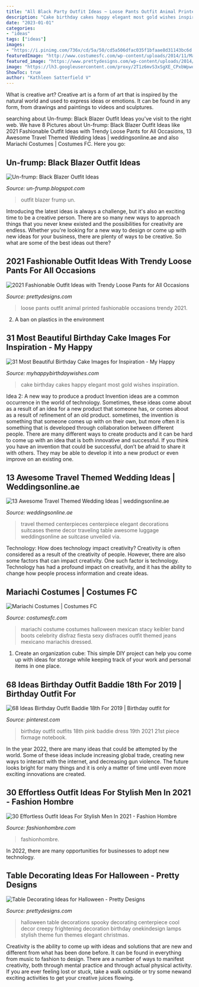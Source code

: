 ```yaml
---
title: "All Black Party Outfit Ideas ~ Loose Pants Outfit Animal Printed Fashionable Occasions Trendy 2021"
description: "Cake birthday cakes happy elegant most gold wishes inspiration"
date: "2023-01-01"
categories:
- "ideas"
tags: ["ideas"]
images:
- "https://i.pinimg.com/736x/cd/5a/50/cd5a506dfac035f1bfaae8d31143bc6d.jpg"
featuredImage: "http://www.costumesfc.com/wp-content/uploads/2014/11/Mariachi-Girl-Costume.jpg"
featured_image: "https://www.prettydesigns.com/wp-content/uploads/2014/09/Halloween-Table-with-Stylish-Lamps.jpg"
image: "https://lh3.googleusercontent.com/proxy/2T1z6mvS3xSgXE_CPxbWpwo0aZI4qXV__ahFCKjMHLSUn4btFJ3KEUmwpTMw_1UCJ6XToRcyYA-eiw3zsF4zkELV8NvLq3o_aeB2DPind4Zuynmgb249JS3HygV5QTATynWdfWuzSKHoHM52AwwakYmj09gvOqsMWFiRlWOLCLcKPIin89kMspss=s0-d"
ShowToc: true
author: "Kathleen Satterfield V"
---
```



What is creative art?
Creative art is a form of art that is inspired by the natural world and used to express ideas or emotions. It can be found in any form, from drawings and paintings to videos and sculptures.

	

		
searching about Un-frump: Black Blazer Outfit Ideas you've visit to the right web. We have 8 Pictures about Un-frump: Black Blazer Outfit Ideas like 2021 Fashionable Outfit Ideas with Trendy Loose Pants for All Occasions, 13 Awesome Travel Themed Wedding Ideas | weddingsonline.ae and also Mariachi Costumes | Costumes FC. Here you go:
		
    
## Un-frump: Black Blazer Outfit Ideas

<img loading=lazy src="https://lh3.googleusercontent.com/proxy/2T1z6mvS3xSgXE_CPxbWpwo0aZI4qXV__ahFCKjMHLSUn4btFJ3KEUmwpTMw_1UCJ6XToRcyYA-eiw3zsF4zkELV8NvLq3o_aeB2DPind4Zuynmgb249JS3HygV5QTATynWdfWuzSKHoHM52AwwakYmj09gvOqsMWFiRlWOLCLcKPIin89kMspss=s0-d" onerror="this.onerror=null;this.src='https://tse4.mm.bing.net/th?id=OIP.Ghl0pwp3SF1Ie6c-67R8pwHaK3&amp;pid=15.1';" alt="Un-frump: Black Blazer Outfit Ideas">

_Source: un-frump.blogspot.com_

>outfit blazer frump un. 

	

Introducing the latest ideas is always a challenge, but it's also an exciting time to be a creative person. There are so many new ways to approach things that you never knew existed and the possibilities for creativity are endless. Whether you're looking for a new way to design or come up with new ideas for your business, there are plenty of ways to be creative. So what are some of the best ideas out there?

    
## 2021 Fashionable Outfit Ideas With Trendy Loose Pants For All Occasions

<img loading=lazy src="http://www.prettydesigns.com/wp-content/uploads/2014/05/Animal-Printed-Loose-Pants.jpg" onerror="this.onerror=null;this.src='https://tse2.mm.bing.net/th?id=OIP.lzkDcB6j6p9DhK-d2xpBIwHaKt&amp;pid=15.1';" alt="2021 Fashionable Outfit Ideas with Trendy Loose Pants for All Occasions">

_Source: prettydesigns.com_

>loose pants outfit animal printed fashionable occasions trendy 2021. 

	

2. A ban on plastics in the environment 

    
## 31 Most Beautiful Birthday Cake Images For Inspiration - My Happy

<img loading=lazy src="https://www.myhappybirthdaywishes.com/wp-content/uploads/2016/01/black-and-off-white-birthday-cake-images.jpg" onerror="this.onerror=null;this.src='https://tse1.mm.bing.net/th?id=OIP.3MiRqvyBhFh4d1GYt2ScXwHaLx&amp;pid=15.1';" alt="31 Most Beautiful Birthday Cake Images for Inspiration - My Happy">

_Source: myhappybirthdaywishes.com_

>cake birthday cakes happy elegant most gold wishes inspiration. 

	

Idea 2: A new way to produce a product
Invention ideas are a common occurrence in the world of technology. Sometimes, these ideas come about as a result of an idea for a new product that someone has, or comes about as a result of refinement of an old product. sometimes, the invention is something that someone comes up with on their own, but more often it is something that is developed through collaboration between different people. There are many different ways to create products and it can be hard to come up with an idea that is both innovative and successful. If you think you have an invention that could be successful, don’t be afraid to share it with others. They may be able to develop it into a new product or even improve on an existing one.

    
## 13 Awesome Travel Themed Wedding Ideas | Weddingsonline.ae

<img loading=lazy src="http://www.weddingsonline.ae/blog/wp-content/uploads/2015/11/travel-themed-wedding-vintage-suitcases.jpg" onerror="this.onerror=null;this.src='https://tse3.mm.bing.net/th?id=OIP.-OyjhouVxx_ZJV9ipgNjTAHaK0&amp;pid=15.1';" alt="13 Awesome Travel Themed Wedding Ideas | weddingsonline.ae">

_Source: weddingsonline.ae_

>travel themed centerpieces centerpiece elegant decorations suitcases theme decor traveling table awesome luggage weddingsonline ae suitcase unveiled via. 

	

Technology: How does technology impact creativity?
Creativity is often considered as a result of the creativity of people. However, there are also some factors that can impact creativity. One such factor is technology. Technology has had a profound impact on creativity, and it has the ability to change how people process information and create ideas.

    
## Mariachi Costumes | Costumes FC

<img loading=lazy src="http://www.costumesfc.com/wp-content/uploads/2014/11/Mariachi-Girl-Costume.jpg" onerror="this.onerror=null;this.src='https://tse4.mm.bing.net/th?id=OIP.fvg9stmN43KZdjNAqWohtQHaKc&amp;pid=15.1';" alt="Mariachi Costumes | Costumes FC">

_Source: costumesfc.com_

>mariachi costume costumes halloween mexican stacy keibler band boots celebrity disfraz fiesta sexy disfraces outfit themed jeans mexicano mariachis dressed. 

	

1. Create an organization cube: This simple DIY project can help you come up with ideas for storage while keeping track of your work and personal items in one place.

    
## 68 Ideas Birthday Outfit Baddie 18th For 2019 | Birthday Outfit For

<img loading=lazy src="https://i.pinimg.com/736x/cd/5a/50/cd5a506dfac035f1bfaae8d31143bc6d.jpg" onerror="this.onerror=null;this.src='https://tse2.mm.bing.net/th?id=OIP.zid7mXarAXOUs0PenQbz_AAAAA&amp;pid=15.1';" alt="68 Ideas Birthday Outfit Baddie 18th For 2019 | Birthday outfit for">

_Source: pinterest.com_

>birthday outfit outfits 18th pink baddie dress 19th 2021 21st piece fixmage notebook. 

	

In the year 2022, there are many ideas that could be attempted by the world. Some of these ideas include increasing global trade, creating new ways to interact with the internet, and decreasing gun violence. The future looks bright for many things and it is only a matter of time until even more exciting innovations are created.

    
## 30 Effortless Outfit Ideas For Stylish Men In 2021 - Fashion Hombre

<img loading=lazy src="https://www.fashionhombre.com/wp-content/uploads/2019/07/Effortless-Outfit-Ideas-For-Stylish-Men-In-2019-2.jpg" onerror="this.onerror=null;this.src='https://tse2.mm.bing.net/th?id=OIP.ZkZO0U5Lwgn7XJOnJ1e0BQHaKJ&amp;pid=15.1';" alt="30 Effortless Outfit Ideas For Stylish Men In 2021 - Fashion Hombre">

_Source: fashionhombre.com_

>fashionhombre. 

	

In 2022, there are many opportunities for businesses to adopt new technology.

    
## Table Decorating Ideas For Halloween - Pretty Designs

<img loading=lazy src="https://www.prettydesigns.com/wp-content/uploads/2014/09/Halloween-Table-with-Stylish-Lamps.jpg" onerror="this.onerror=null;this.src='https://tse3.mm.bing.net/th?id=OIP.g3jmLUfSzBVqAg23M_AXTQHaLH&amp;pid=15.1';" alt="Table Decorating Ideas for Halloween - Pretty Designs">

_Source: prettydesigns.com_

>halloween table decorations spooky decorating centerpiece cool decor creepy frightening decoration birthday onekindesign lamps stylish theme fun themes elegant christmas. 

	

Creativity is the ability to come up with ideas and solutions that are new and different from what has been done before. It can be found in everything from music to fashion to design. There are a number of ways to manifest creativity, both through mental practice and through actual physical activity. If you are ever feeling lost or stuck, take a walk outside or try some newand exciting activities to get your creative juices flowing.

